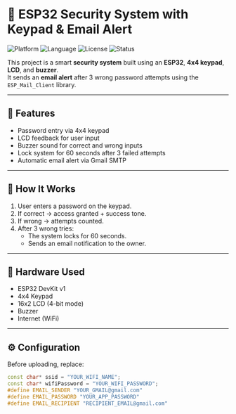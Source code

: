 # 🔐 ESP32 Security System with Keypad & Email Alert
![Platform](https://img.shields.io/badge/Platform-ESP32-blue)
![Language](https://img.shields.io/badge/Language-C++-orange)
![License](https://img.shields.io/badge/License-MIT-green)
![Status](https://img.shields.io/badge/Build-Stable-brightgreen)


This project is a smart **security system** built using an **ESP32**, **4x4 keypad**, **LCD**, and **buzzer**.  
It sends an **email alert** after 3 wrong password attempts using the `ESP_Mail_Client` library.

---

## 🚀 Features
- Password entry via 4x4 keypad  
- LCD feedback for user input  
- Buzzer sound for correct and wrong inputs  
- Lock system for 60 seconds after 3 failed attempts  
- Automatic email alert via Gmail SMTP  

---

## 🧠 How It Works
1. User enters a password on the keypad.  
2. If correct → access granted + success tone.  
3. If wrong → attempts counted.  
4. After 3 wrong tries:
   - The system locks for 60 seconds.  
   - Sends an email notification to the owner.  

---

## 🧰 Hardware Used
- ESP32 DevKit v1  
- 4x4 Keypad  
- 16x2 LCD (4-bit mode)  
- Buzzer  
- Internet (WiFi)  

---

## ⚙️ Configuration
Before uploading, replace:
```cpp
const char* ssid = "YOUR_WIFI_NAME";
const char* wifiPassword = "YOUR_WIFI_PASSWORD";
#define EMAIL_SENDER "YOUR_GMAIL@gmail.com"
#define EMAIL_PASSWORD "YOUR_APP_PASSWORD"
#define EMAIL_RECIPIENT "RECIPIENT_EMAIL@gmail.com"
